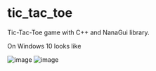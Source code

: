 # tic_tac_toe

Tic-Tac-Toe game with C++ and NanaGui library.

On Windows 10 looks like

![image](https://user-images.githubusercontent.com/57526733/160252468-a4213425-9daf-48b5-a528-1eac89df0c3f.png)
![image](https://user-images.githubusercontent.com/57526733/160252504-f83de72f-4acf-4b0b-a902-da97fb5556db.png)
